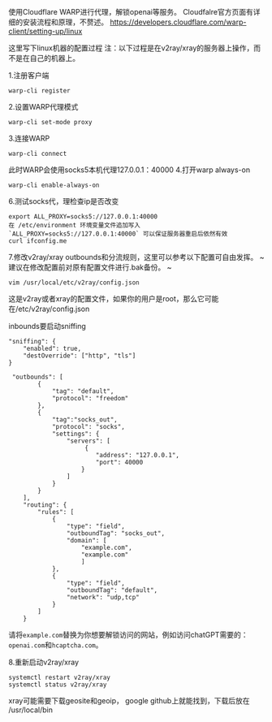使用Cloudflare WARP进行代理，解锁openai等服务。
Cloudfalre官方页面有详细的安装流程和原理，不赘述。
https://developers.cloudflare.com/warp-client/setting-up/linux

这里写下linux机器的配置过程
注：以下过程是在v2ray/xray的服务器上操作，而不是在自己的机器上。

1.注册客户端
```
warp-cli register
```
2.设置WARP代理模式
```
warp-cli set-mode proxy
```
3.连接WARP
```
warp-cli connect
```
此时WARP会使用socks5本机代理127.0.0.1：40000
4.打开warp always-on
```
warp-cli enable-always-on
```
6.测试socks代，理检查ip是否改变
```
export ALL_PROXY=socks5://127.0.0.1:40000
在 /etc/environment 环境变量文件追加写入 `ALL_PROXY=socks5://127.0.0.1:40000` 可以保证服务器重启后依然有效
curl ifconfig.me
```
7.修改v2ray/xray outbounds和分流规则，这里可以参考以下配置可自由发挥。
~ 建议在修改配置前对原有配置文件进行.bak备份。 ~
```
vim /usr/local/etc/v2ray/config.json
```
这是v2ray或者xray的配置文件，如果你的用户是root，那么它可能在/etc/v2ray/config.json

inbounds要启动sniffing
```
"sniffing": {
    "enabled": true,
    "destOverride": ["http", "tls"]
}
```
```
 "outbounds": [
        {
            "tag": "default",
            "protocol": "freedom"
        },
        {
            "tag":"socks_out",
            "protocol": "socks",
            "settings": {
                "servers": [
                     {
                        "address": "127.0.0.1",
                        "port": 40000
                    }
                ]
            }
        }
    ],
    "routing": {
        "rules": [
            {
                "type": "field",
                "outboundTag": "socks_out",
                "domain": [
                    "example.com",
                    "example.com"
                    ]
            },
            {
                "type": "field",
                "outboundTag": "default",
                "network": "udp,tcp"
            }
        ]
    }
```
请将`example.com`替换为你想要解锁访问的网站，例如访问chatGPT需要的：`openai.com`和`hcaptcha.com`。


8.重新启动v2ray/xray
```
systemctl restart v2ray/xray
systemctl status v2ray/xray
```
xray可能需要下载geosite和geoip，
google github上就能找到，下载后放在 /usr/local/bin


